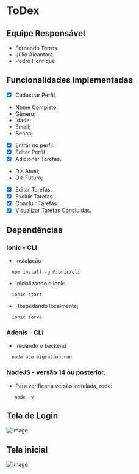 # ToDex

## Equipe Responsável

- Fernando Torres
- Júlio Alcantara
- Pedro Henrique

## Funcionalidades Implementadas

- [X] Cadastrar Perfil.   
- Nome Completo;
- Gênero;
- Idade;
- Email;
- Senha;   
- [X] Entrar no perfil.
- [X] Editar Perfil
- [X] Adicionar Tarefas.
- Dia Atual;
- Dia Futuro;
- [X] Editar Tarefas.
- [X] Excluir Tarefas.
- [X] Concluir Tarefas.
- [X] Visualizar Tarefas Concluídas.

## Dependências

### Ionic - CLI
- Instalação 
```
  npm install -g @ionic/cli
```
- Inicializando o ionic
```
  ionic start
```
- Hospedando localmente;
```
  ionic serve
```

### Adonis - CLI
- Iniciando o backend
```
  node ace migration:run
```

### NodeJS - versão 14 ou posterior.
- Para verificar a versão instalada, rode:
```
   node -v
```

## Tela de Login
![image](https://github.com/fernandocandeiatorres/ionic-codex-app/assets/68764131/41b69a27-a1a5-4469-a1b1-d55cc851df0f)

## Tela inicial
![image](https://github.com/fernandocandeiatorres/ionic-codex-app/assets/68764131/45e43746-c3ae-494a-af6a-9664fa23ec4a)

